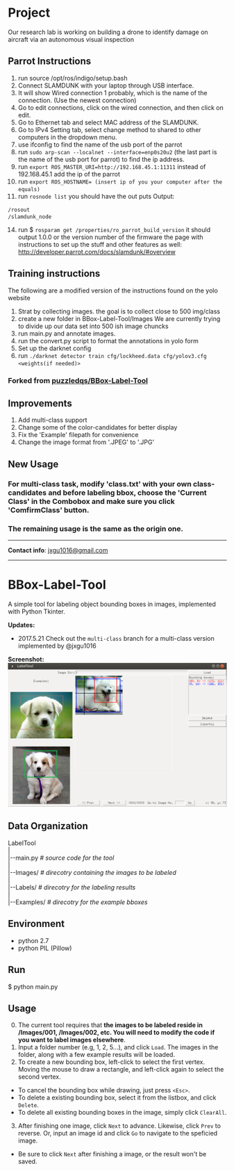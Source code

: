 # Project 
Our research lab is working on building a drone to identify damage on aircraft via an autonomous visual inspection

## Parrot Instructions

1. run source /opt/ros/indigo/setup.bash
2. Connect SLAMDUNK with your laptop through USB interface.
3. It will show Wired connection 1 probably, which is the name of the connection. (Use the newest connection)
4. Go to edit connections, click on the wired connection, and then click on edit.
5. Go to Ethernet tab and select MAC address of the SLAMDUNK.
6. Go to IPv4 Setting tab, select change method to shared to other computers in the dropdown menu.
9. use ifconfig to find the name of the usb port of the parrot
10. run `sudo arp-scan --localnet --interface=enp0s20u2` (the last part is the name of the usb port for parrot) to find the ip address.
11. run `export ROS_MASTER_URI=http://192.168.45.1:11311` instead of 192.168.45.1 add the ip of the parrot
12. run `export ROS_HOSTNAME= (insert ip of you your computer after the equals)`
13. run `rosnode list`     you should have the out puts 
Output:
```
/rosout
/slamdunk_node
```
14. run $ `rosparam get /properties/ro_parrot_build_version`    it should output 1.0.0 or the version number of the firmware
the page with instructions to set up the stuff and other features as well: http://developer.parrot.com/docs/slamdunk/#overview

## Training instructions

The following are a modified version of the instructions found on the yolo website

1. Strat by collecting images. the goal is to collect close to 500 img/class 
2. create a new folder in BBox-Label-Tool/Images We are currently trying to divide up our data set into 500 ish image chuncks 
3. run main.py and annotate images. 
4. run the convert.py script to format the annotations in yolo form 
5. Set up the darknet config 
6. run `./darknet detector train cfg/lockheed.data cfg/yolov3.cfg <weights(if needed)>`


### Forked from [puzzledqs/BBox-Label-Tool](https://github.com/puzzledqs/BBox-Label-Tool)
## Improvements
1. Add multi-class support 
2. Change some of the color-candidates for better display
3. Fix the 'Example' filepath for convenience
4. Change the image format from '.JPEG' to '.JPG'

## New Usage
### For multi-class task, modify 'class.txt' with your own class-candidates and before labeling bbox, choose the 'Current Class' in the Combobox and make sure you click 'ComfirmClass' button.

### The remaining usage is the same as the origin one.

------------------------------------

**Contact info**: jxgu1016@gmail.com

------------------------------------

BBox-Label-Tool
===============

A simple tool for labeling object bounding boxes in images, implemented with Python Tkinter.

**Updates:**
- 2017.5.21 Check out the ```multi-class``` branch for a multi-class version implemented by @jxgu1016

**Screenshot:**
![Label Tool](./screenshot.png)

Data Organization
-----------------
LabelTool  
|  
|--main.py   *# source code for the tool*  
|  
|--Images/   *# direcotry containing the images to be labeled*  
|  
|--Labels/   *# direcotry for the labeling results*  
|  
|--Examples/  *# direcotry for the example bboxes*  

Environment
----------
- python 2.7
- python PIL (Pillow)

Run
-------
$ python main.py

Usage
-----
0. The current tool requires that **the images to be labeled reside in /Images/001, /Images/002, etc. You will need to modify the code if you want to label images elsewhere**.
1. Input a folder number (e.g, 1, 2, 5...), and click `Load`. The images in the folder, along with a few example results will be loaded.
2. To create a new bounding box, left-click to select the first vertex. Moving the mouse to draw a rectangle, and left-click again to select the second vertex.
  - To cancel the bounding box while drawing, just press `<Esc>`.
  - To delete a existing bounding box, select it from the listbox, and click `Delete`.
  - To delete all existing bounding boxes in the image, simply click `ClearAll`.
3. After finishing one image, click `Next` to advance. Likewise, click `Prev` to reverse. Or, input an image id and click `Go` to navigate to the speficied image.
  - Be sure to click `Next` after finishing a image, or the result won't be saved. 
